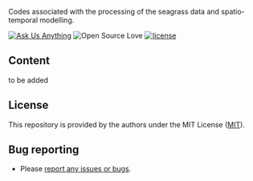 Codes associated with the processing of the seagrass data and spatio-temporal modelling. 

<!-- badges: start -->

[![Ask Us Anything][0a]][0b]
![Open Source Love][0c]
[![license](https://img.shields.io/badge/license-MIT%20+%20file%20LICENSE-lightgrey.svg)](https://choosealicense.com/)

[0a]: https://img.shields.io/badge/Ask%20us-anything-1abc9c.svg
[0b]: https://github.com/open-aims/bcs_mixing_model/issues/new
[0c]: https://badges.frapsoft.com/os/v2/open-source.svg?v=103

## Content 

to be added 
 
## License

This repository is provided by the authors under the MIT License ([MIT](http://opensource.org/licenses/MIT)).

## Bug reporting
* Please [report any issues or bugs](https://github.com/JulieVercelloni/seagrass_sp_model/issues).
